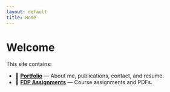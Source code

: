 ```yaml
---
layout: default
title: Home
---
```


# Welcome

This site contains:

- 📂 **[Portfolio](/Portfolio/)** — About me, publications, contact, and resume.
- 📂 **[FDP Assignments](/FDPAssignments/)** — Course assignments and PDFs.
